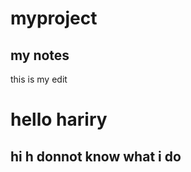# myproject
## my notes
this is my edit 
<h1>hello hariry</h1>
<h2>hi h donnot know what i do </h2>
